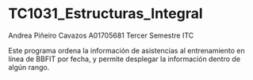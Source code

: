 # TC1031_Estructuras_Integral

Andrea Piñeiro Cavazos
A01705681
Tercer Semestre
ITC

Este programa ordena la información de asistencias al entrenamiento en línea de BBFIT por fecha, y permite desplegar la información dentro de algún rango.
